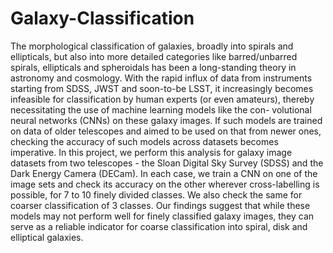 # Galaxy-Classification
The morphological classification of galaxies, broadly
into spirals and ellipticals, but also into more detailed categories
like barred/unbarred spirals, ellipticals and spheroidals has been
a long-standing theory in astronomy and cosmology. With the
rapid influx of data from instruments starting from SDSS,
JWST and soon-to-be LSST, it increasingly becomes infeasible
for classification by human experts (or even amateurs), thereby
necessitating the use of machine learning models like the con-
volutional neural networks (CNNs) on these galaxy images. If
such models are trained on data of older telescopes and aimed
to be used on that from newer ones, checking the accuracy of
such models across datasets becomes imperative. In this project,
we perform this analysis for galaxy image datasets from two
telescopes - the Sloan Digital Sky Survey (SDSS) and the Dark
Energy Camera (DECam). In each case, we train a CNN on one
of the image sets and check its accuracy on the other wherever
cross-labelling is possible, for 7 to 10 finely divided classes. We
also check the same for coarser classification of 3 classes. Our
findings suggest that while these models may not perform well
for finely classified galaxy images, they can serve as a reliable
indicator for coarse classification into spiral, disk and elliptical
galaxies.
